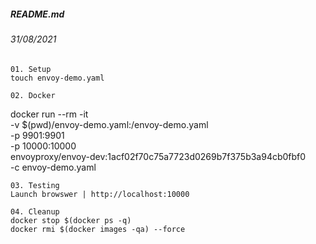 ##### README.md
###### 31/08/2021
```
01. Setup
touch envoy-demo.yaml
```
```
02. Docker
```
docker run --rm -it \
      -v $(pwd)/envoy-demo.yaml:/envoy-demo.yaml \
      -p 9901:9901 \
      -p 10000:10000 \
      envoyproxy/envoy-dev:1acf02f70c75a7723d0269b7f375b3a94cb0fbf0 \
          -c envoy-demo.yaml
```
03. Testing
Launch browswer | http://localhost:10000
```
```
04. Cleanup
docker stop $(docker ps -q)
docker rmi $(docker images -qa) --force
```
